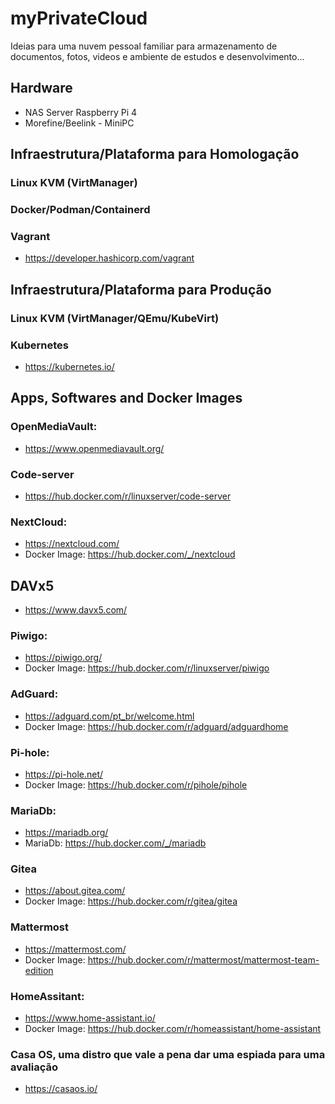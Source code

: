 # myPrivateCloud
Ideias para uma nuvem pessoal familiar para armazenamento de documentos, fotos, videos e ambiente de estudos e desenvolvimento...

## Hardware
- NAS Server Raspberry Pi 4
- Morefine/Beelink - MiniPC

## Infraestrutura/Plataforma para Homologação
### Linux KVM (VirtManager)
### Docker/Podman/Containerd
### Vagrant
- https://developer.hashicorp.com/vagrant

## Infraestrutura/Plataforma para Produção
### Linux KVM (VirtManager/QEmu/KubeVirt)
### Kubernetes
- https://kubernetes.io/

## Apps, Softwares and Docker Images
### OpenMediaVault: 
- https://www.openmediavault.org/
### Code-server
-  https://hub.docker.com/r/linuxserver/code-server 

### NextCloud:
- https://nextcloud.com/
- Docker Image: https://hub.docker.com/_/nextcloud

## DAVx5
- https://www.davx5.com/


### Piwigo: 
- https://piwigo.org/
- Docker Image: https://hub.docker.com/r/linuxserver/piwigo

### AdGuard: 
- https://adguard.com/pt_br/welcome.html
- Docker Image: https://hub.docker.com/r/adguard/adguardhome

### Pi-hole:
- https://pi-hole.net/
- Docker Image: https://hub.docker.com/r/pihole/pihole


### MariaDb: 
- https://mariadb.org/
- MariaDb: https://hub.docker.com/_/mariadb

### Gitea
- https://about.gitea.com/
- Docker Image: https://hub.docker.com/r/gitea/gitea

### Mattermost
- https://mattermost.com/
- Docker Image: https://hub.docker.com/r/mattermost/mattermost-team-edition

### HomeAssitant: 
- https://www.home-assistant.io/
- Docker Image: https://hub.docker.com/r/homeassistant/home-assistant

### Casa OS, uma distro que vale a pena dar uma espiada para uma avaliação
- https://casaos.io/

